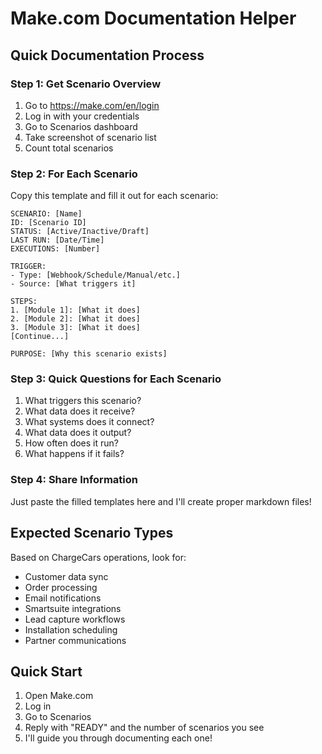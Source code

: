 # Make.com Documentation Helper

## Quick Documentation Process

### Step 1: Get Scenario Overview
1. Go to https://make.com/en/login
2. Log in with your credentials
3. Go to Scenarios dashboard
4. Take screenshot of scenario list
5. Count total scenarios

### Step 2: For Each Scenario
Copy this template and fill it out for each scenario:

```
SCENARIO: [Name]
ID: [Scenario ID]
STATUS: [Active/Inactive/Draft]
LAST RUN: [Date/Time]
EXECUTIONS: [Number]

TRIGGER:
- Type: [Webhook/Schedule/Manual/etc.]
- Source: [What triggers it]

STEPS:
1. [Module 1]: [What it does]
2. [Module 2]: [What it does]
3. [Module 3]: [What it does]
[Continue...]

PURPOSE: [Why this scenario exists]
```

### Step 3: Quick Questions for Each Scenario
1. What triggers this scenario?
2. What data does it receive?
3. What systems does it connect?
4. What data does it output?
5. How often does it run?
6. What happens if it fails?

### Step 4: Share Information
Just paste the filled templates here and I'll create proper markdown files!

## Expected Scenario Types
Based on ChargeCars operations, look for:
- Customer data sync
- Order processing
- Email notifications
- Smartsuite integrations
- Lead capture workflows
- Installation scheduling
- Partner communications

## Quick Start
1. Open Make.com
2. Log in
3. Go to Scenarios
4. Reply with "READY" and the number of scenarios you see
5. I'll guide you through documenting each one! 